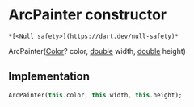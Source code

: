 


# ArcPainter constructor




    *[<Null safety>](https://dart.dev/null-safety)*



ArcPainter([Color](https://api.flutter.dev/flutter/dart-ui/Color-class.html)? color, [double](https://api.flutter.dev/flutter/dart-core/double-class.html) width, [double](https://api.flutter.dev/flutter/dart-core/double-class.html) height)





## Implementation

```dart
ArcPainter(this.color, this.width, this.height);
```







